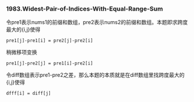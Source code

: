 ### 1983.Widest-Pair-of-Indices-With-Equal-Range-Sum

令pre1表示nums1的前缀和数组，pre2表示nums2的前缀和数组。本题即求跨度最大的{i,j}使得
```
pre1[j]-pre1[i] = pre2[j]-pre2[i]
```
稍微移项变换
```
pre1[j]-pre2[j] = pre1[i]-pre2[i]
```
令diff数组表示pre1-pre2之差，那么本题的本质就是在diff数组里找跨度最大的{i,j}使得
```
dfff[i] = diff[j]
```

